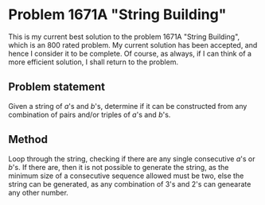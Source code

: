 # Problem 1671A "String Building"
This is my current best solution to the problem 1671A "String Building", which is an 800 rated problem. My current solution has been accepted, and hence I consider it to be complete. Of course, as always, if I can think of a more efficient solution, I shall return to the problem. 

## Problem statement
Given a string of $a$'s and $b$'s, determine if it can be constructed from any combination of pairs and/or triples of $a$'s and $b$'s.

## Method
Loop through the string, checking if there are any single consecutive $a$'s or $b$'s. If there are, then it is not possible to generate the string, as the minimum size of a consecutive sequence allowed must be two, else the string can be generated, as any combination of $3$'s and $2$'s can genearate any other number.